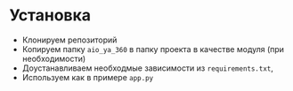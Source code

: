 # Установка

- Клонируем репозиторий
- Копируем папку `aio_ya_360` в папку проекта в качестве модуля (при необходимости)
- Доустанавливаем необходмые зависимости из `requirements.txt`, 
- Используем как в примере `app.py`
